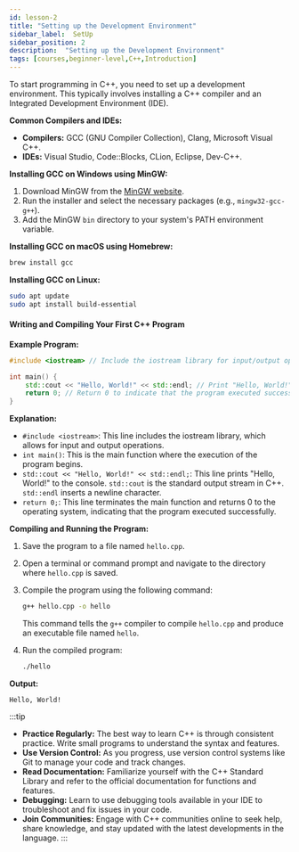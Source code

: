 ```yaml
---
id: lesson-2
title: "Setting up the Development Environment"
sidebar_label:  SetUp
sidebar_position: 2
description:  "Setting up the Development Environment"
tags: [courses,beginner-level,C++,Introduction]
---  
```


To start programming in C++, you need to set up a development environment. This typically involves installing a C++ compiler and an Integrated Development Environment (IDE).

**Common Compilers and IDEs:**
- **Compilers:** GCC (GNU Compiler Collection), Clang, Microsoft Visual C++.
- **IDEs:** Visual Studio, Code::Blocks, CLion, Eclipse, Dev-C++.

**Installing GCC on Windows using MinGW:**
1. Download MinGW from the [MinGW website](http://www.mingw.org/).
2. Run the installer and select the necessary packages (e.g., `mingw32-gcc-g++`).
3. Add the MinGW `bin` directory to your system's PATH environment variable.

**Installing GCC on macOS using Homebrew:**
```bash
brew install gcc
```

**Installing GCC on Linux:**
```bash
sudo apt update
sudo apt install build-essential
```

#### Writing and Compiling Your First C++ Program

**Example Program:**
```cpp
#include <iostream> // Include the iostream library for input/output operations

int main() {
    std::cout << "Hello, World!" << std::endl; // Print "Hello, World!" to the console
    return 0; // Return 0 to indicate that the program executed successfully
}
```

**Explanation:**
- `#include <iostream>`: This line includes the iostream library, which allows for input and output operations.
- `int main()`: This is the main function where the execution of the program begins.
- `std::cout << "Hello, World!" << std::endl;`: This line prints "Hello, World!" to the console. `std::cout` is the standard output stream in C++. `std::endl` inserts a newline character.
- `return 0;`: This line terminates the main function and returns 0 to the operating system, indicating that the program executed successfully.

**Compiling and Running the Program:**
1. Save the program to a file named `hello.cpp`.
2. Open a terminal or command prompt and navigate to the directory where `hello.cpp` is saved.
3. Compile the program using the following command:
   ```bash
   g++ hello.cpp -o hello
   ```
   This command tells the `g++` compiler to compile `hello.cpp` and produce an executable file named `hello`.

4. Run the compiled program:
   ```bash
   ./hello
   ```

**Output:**
```
Hello, World!
``` 

:::tip
- **Practice Regularly:** The best way to learn C++ is through consistent practice. Write small programs to understand the syntax and features.
- **Use Version Control:** As you progress, use version control systems like Git to manage your code and track changes.
- **Read Documentation:** Familiarize yourself with the C++ Standard Library and refer to the official documentation for functions and features.
- **Debugging:** Learn to use debugging tools available in your IDE to troubleshoot and fix issues in your code.
- **Join Communities:** Engage with C++ communities online to seek help, share knowledge, and stay updated with the latest developments in the language.
:::